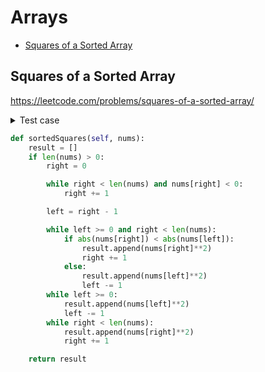 # Arrays

+ [Squares of a Sorted Array](#Squares-of-a-Sorted-Array)

## Squares of a Sorted Array

https://leetcode.com/problems/squares-of-a-sorted-array/

<details><summary>Test case</summary><blockquote>

```python
import unittest
from solution import Solution

class TestSortedSquares(unittest.TestCase):
    def setUp(self):
        self.solution = Solution()

    def test_empty_nums(self):
        self.assertEqual(self.solution.sortedSquares([]), [])

    def test_negative_nums(self):
        self.assertEqual(self.solution.sortedSquares([-10, -5, -3]), [9, 25, 100])

    def test_positive_nums(self):
        self.assertEqual(self.solution.sortedSquares([2, 4, 6]), [4, 16, 36])

    def test_mixed_nums(self):
        self.assertEqual(self.solution.sortedSquares([-10, -4, -1, 0, 2, 4, 6]), [0, 1, 4, 16, 16, 36, 100])

if __name__ == "__main__":
    unittest.main()
```
</blockquote></details>

```python
def sortedSquares(self, nums):
    result = []
    if len(nums) > 0:
        right = 0

        while right < len(nums) and nums[right] < 0:
            right += 1

        left = right - 1

        while left >= 0 and right < len(nums):
            if abs(nums[right]) < abs(nums[left]):
                result.append(nums[right]**2)
                right += 1
            else:
                result.append(nums[left]**2)
                left -= 1
        while left >= 0:
            result.append(nums[left]**2)
            left -= 1
        while right < len(nums):
            result.append(nums[right]**2)
            right += 1

    return result
```
